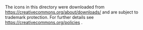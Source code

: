 The icons in this directory were downloaded from https://creativecommons.org/about/downloads/ and are subject to trademark protection. For further details see https://creativecommons.org/policies . 